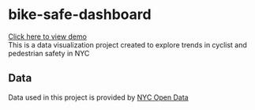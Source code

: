 # bike-safe-dashboard

[Click here to view demo](https://bike-safe-dashboard.herokuapp.com/)  
This is a data visualization project created to explore trends in cyclist and pedestrian safety in NYC

## Data

Data used in this project is provided by [NYC Open Data](https://opendata.cityofnewyork.us/)

